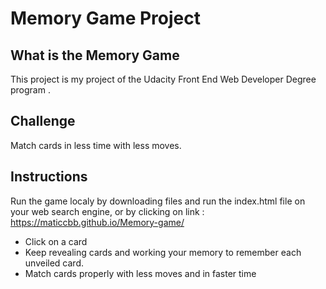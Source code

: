 # Memory Game Project

## What is the Memory Game
This project is my project of the Udacity Front End Web Developer Degree program .

## Challenge
Match cards in less time with less moves.

## Instructions
Run the game localy by downloading files and run the index.html file on your web search engine, or by clicking on link :  https://maticcbb.github.io/Memory-game/

* Click on a card
* Keep revealing cards and working your memory to remember each unveiled card.
* Match cards properly with less moves and in faster time

